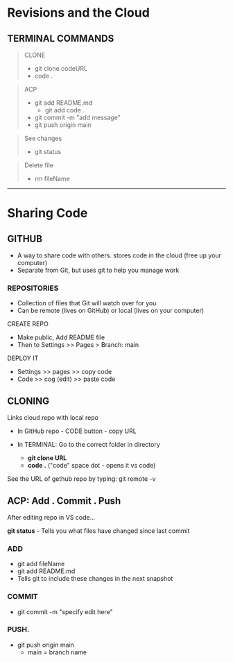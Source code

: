 # Revisions and the Cloud

## TERMINAL COMMANDS

>CLONE
>
> - git clone codeURL
> - code .

> ACP
>
> - git add README.md
>   - git add code .
> - git commit -m "add message"
> - git push origin main

> See changes
>
> - git status

> Delete file
>
> - rm fileName

---

# Sharing Code

## GITHUB

- A way to share code with others. stores code in the cloud (free up your computer)
- Separate from Git, but uses git to help you manage work

### REPOSITORIES

- Collection of files that Git will watch over for you
- Can be remote (lives on GitHub) or local (lives on your computer)

CREATE REPO

- Make public, Add README file
- Then to Settings >> Pages > Branch: main

DEPLOY IT

- Settings >> pages >> copy code
- Code >> cog (edit) >> paste code

## CLONING

Links cloud repo with local repo

- In GitHub repo - CODE button - copy URL
- In TERMINAL: Go to the correct folder in directory

  - **git clone URL**
  - **code .** ("code" space dot - opens it vs code)

See the URL of gethub repo by typing: git remote -v

## ACP: Add . Commit . Push

After editing repo in VS code...

**git status** - Tells you what files have changed since last commit

### **ADD**

- git add fileName
- git add README.md
- Tells git to include these changes in the next snapshot

### **COMMIT**

- git commit -m "specify edit here"

### **PUSH.**

- git push origin main
  - main = branch name
